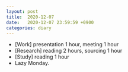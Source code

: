 ```yaml
---
layout: post
title:  2020-12-07
date:   2020-12-07 23:59:59 +0900
categories: diary
---
```


- [Work] presentation 1 hour, meeting 1 hour
- [Research] reading 2 hours, sourcing 1 hour
- [Study] reading 1 hour
- Lazy Monday.
